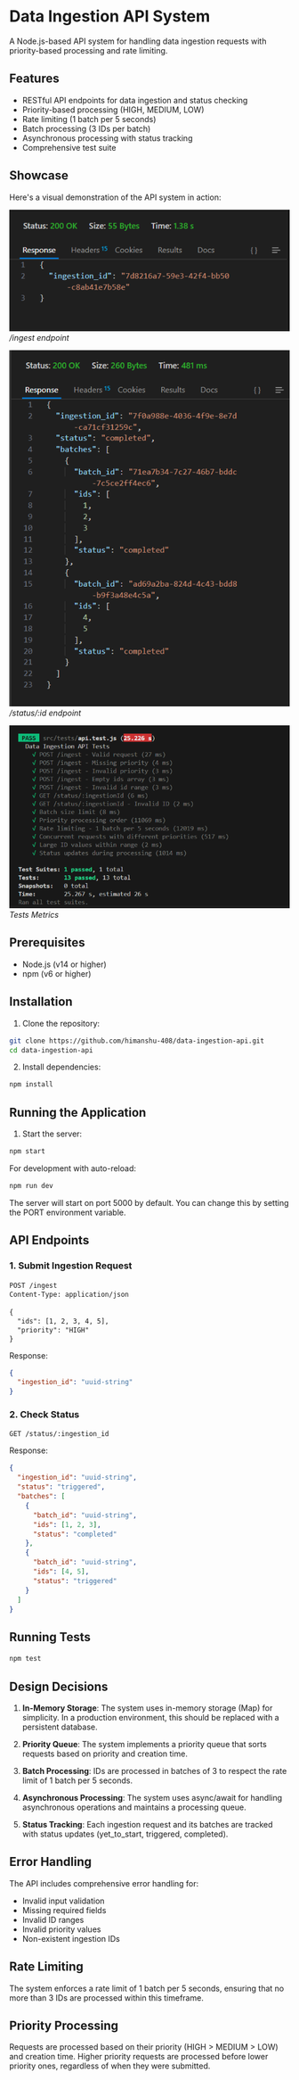# Data Ingestion API System

A Node.js-based API system for handling data ingestion requests with priority-based processing and rate limiting.

## Features

- RESTful API endpoints for data ingestion and status checking
- Priority-based processing (HIGH, MEDIUM, LOW)
- Rate limiting (1 batch per 5 seconds)
- Batch processing (3 IDs per batch)
- Asynchronous processing with status tracking
- Comprehensive test suite

## Showcase

Here's a visual demonstration of the API system in action:

![/ingest](./assets/images/showcase2.png)
*/ingest endpoint*

![status/:id](./assets/images/showcase1.png)
*/status/:id endpoint*

![Tests Passes](./assets/images/testshowcase.png)
*Tests Metrics*

## Prerequisites

- Node.js (v14 or higher)
- npm (v6 or higher)

## Installation

1. Clone the repository:
```bash
git clone https://github.com/himanshu-408/data-ingestion-api.git
cd data-ingestion-api
```

2. Install dependencies:
```bash
npm install
```

## Running the Application

1. Start the server:
```bash
npm start
```

For development with auto-reload:
```bash
npm run dev
```

The server will start on port 5000 by default. You can change this by setting the PORT environment variable.

## API Endpoints

### 1. Submit Ingestion Request
```
POST /ingest
Content-Type: application/json

{
  "ids": [1, 2, 3, 4, 5],
  "priority": "HIGH"
}
```

Response:
```json
{
  "ingestion_id": "uuid-string"
}
```

### 2. Check Status
```
GET /status/:ingestion_id
```

Response:
```json
{
  "ingestion_id": "uuid-string",
  "status": "triggered",
  "batches": [
    {
      "batch_id": "uuid-string",
      "ids": [1, 2, 3],
      "status": "completed"
    },
    {
      "batch_id": "uuid-string",
      "ids": [4, 5],
      "status": "triggered"
    }
  ]
}
```

## Running Tests

```bash
npm test
```

## Design Decisions

1. **In-Memory Storage**: The system uses in-memory storage (Map) for simplicity. In a production environment, this should be replaced with a persistent database.

2. **Priority Queue**: The system implements a priority queue that sorts requests based on priority and creation time.

3. **Batch Processing**: IDs are processed in batches of 3 to respect the rate limit of 1 batch per 5 seconds.

4. **Asynchronous Processing**: The system uses async/await for handling asynchronous operations and maintains a processing queue.

5. **Status Tracking**: Each ingestion request and its batches are tracked with status updates (yet_to_start, triggered, completed).

## Error Handling

The API includes comprehensive error handling for:
- Invalid input validation
- Missing required fields
- Invalid ID ranges
- Invalid priority values
- Non-existent ingestion IDs

## Rate Limiting

The system enforces a rate limit of 1 batch per 5 seconds, ensuring that no more than 3 IDs are processed within this timeframe.

## Priority Processing

Requests are processed based on their priority (HIGH > MEDIUM > LOW) and creation time. Higher priority requests are processed before lower priority ones, regardless of when they were submitted.